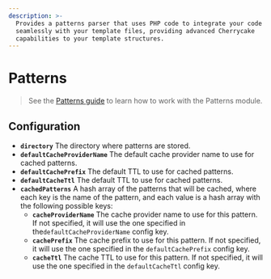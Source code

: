 ```yaml
---
description: >-
  Provides a patterns parser that uses PHP code to integrate your code
  seamlessly with your template files, providing advanced Cherrycake
  capabilities to your template structures.
---
```


# Patterns

> See the [Patterns guide](../../../guide/patterns-guide/) to learn how to work with the Patterns module.

## Configuration

* **`directory`** The directory where patterns are stored.
* **`defaultCacheProviderName`** The default cache provider name to use for cached patterns.
* **`defaultCachePrefix`** The default TTL to use for cached patterns.
* **`defaultCacheTtl`** The default TTL to use for cached patterns.
* **`cachedPatterns`** A hash array of the patterns that will be cached, where each key is the name of the pattern, and each value is a hash array with the following possible keys:
  * **`cacheProviderName`** The cache provider name to use for this pattern. If not specified, it will use the one specified in the`defaultCacheProviderName` config key.
  * **`cachePrefix`** The cache prefix to use for this pattern. If not specified, it will use the one specified in the `defaultCachePrefix` config key.
  * **`cacheTtl`** The cache TTL to use for this pattern. If not specified, it will use the one specified in the `defaultCacheTtl` config key.

